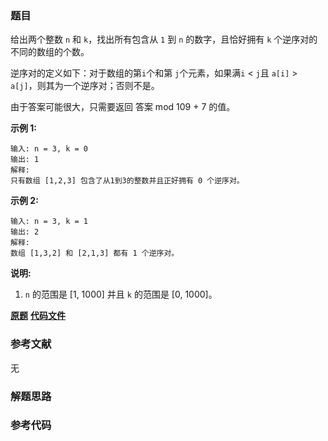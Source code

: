 ### 题目
给出两个整数 `n` 和 `k`，找出所有包含从 `1` 到 `n` 的数字，且恰好拥有 `k` 个逆序对的不同的数组的个数。

逆序对的定义如下：对于数组的第`i`个和第 `j`个元素，如果满`i` < `j`且 `a[i]` > `a[j]`，则其为一个逆序对；否则不是。

由于答案可能很大，只需要返回 答案 mod 109 \+ 7 的值。

**示例 1:**

    
    
    输入: n = 3, k = 0
    输出: 1
    解释: 
    只有数组 [1,2,3] 包含了从1到3的整数并且正好拥有 0 个逆序对。
    

**示例 2:**

    
    
    输入: n = 3, k = 1
    输出: 2
    解释: 
    数组 [1,3,2] 和 [2,1,3] 都有 1 个逆序对。
    

**说明:**

  1.  `n` 的范围是 [1, 1000] 并且 `k` 的范围是 [0, 1000]。

 **[原题](https://leetcode-cn.com/problems/k-inverse-pairs-array/)**    **[代码文件]()**


### 参考文献
无

### 解题思路




### 参考代码

```go


```




